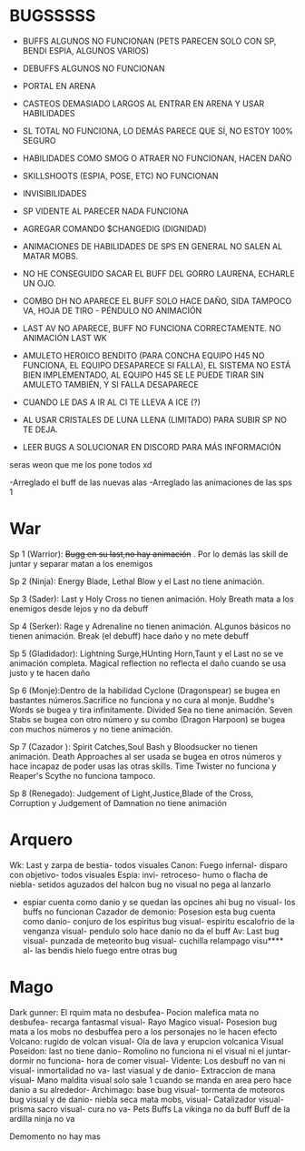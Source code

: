 # BUGSSSSS

- BUFFS ALGUNOS NO FUNCIONAN (PETS PARECEN SOLO CON SP, BENDI ESPIA, ALGUNOS VARIOS)
- DEBUFFS ALGUNOS NO FUNCIONAN 
- PORTAL EN ARENA
- CASTEOS DEMASIADO LARGOS AL ENTRAR EN ARENA Y USAR HABILIDADES
- SL TOTAL NO FUNCIONA, LO DEMÁS PARECE QUE SÍ, NO ESTOY 100% SEGURO
- HABILIDADES COMO SMOG O ATRAER NO FUNCIONAN, HACEN DAÑO
- SKILLSHOOTS (ESPIA, POSE, ETC) NO FUNCIONAN
- INVISIBILIDADES
- SP VIDENTE AL PARECER NADA FUNCIONA
- AGREGAR COMANDO $CHANGEDIG (DIGNIDAD)
- ANIMACIONES DE HABILIDADES DE SPS EN GENERAL NO SALEN AL MATAR MOBS.
- NO HE CONSEGUIDO SACAR EL BUFF DEL GORRO LAURENA, ECHARLE UN OJO.
- COMBO DH NO APARECE EL BUFF SOLO HACE DAÑO, SIDA TAMPOCO VA, HOJA DE TIRO - PÉNDULO NO ANIMACIÓN
- LAST AV NO APARECE, BUFF NO FUNCIONA CORRECTAMENTE. NO ANIMACIÓN LAST WK
- AMULETO HEROICO BENDITO (PARA CONCHA EQUIPO H45 NO FUNCIONA, EL EQUIPO DESAPARECE SI FALLA), EL SISTEMA NO ESTÁ BIEN IMPLEMENTADO, AL EQUIPO H45 SE LE PUEDE TIRAR SIN AMULETO TAMBIÉN, Y SI FALLA DESAPARECE
- CUANDO LE DAS A IR AL CI TE LLEVA A ICE (?)
- AL USAR CRISTALES DE LUNA LLENA (LIMITADO) PARA SUBIR SP NO TE DEJA.


- LEER BUGS A SOLUCIONAR EN DISCORD PARA MÁS INFORMACIÓN

seras weon que me los pone todos xd

-Arreglado el buff de las nuevas alas
-Arreglado las animaciones de las sps 1

# War
Sp 1 (Warrior): ~~Bugg en su last,no hay animación~~ . Por lo demás las skill de juntar y separar matan a los enemigos

Sp 2 (Ninja): Energy Blade, Lethal Blow y el Last no tiene  animación.

Sp 3 (Sader): Last y Holy Cross no tienen animación. Holy Breath mata a los enemigos desde lejos y no da debuff

Sp 4 (Serker): Rage y Adrenaline no tienen animación. ALgunos básicos no tienen animación. Break (el debuff) hace daño y no mete debuff

Sp 5 (Gladidador): Lightning Surge,HUnting Horn,Taunt y el Last no se ve animación completa. Magical reflection no reflecta el daño cuando se usa justo y te hacen daño

Sp 6 (Monje):Dentro de la habilidad Cyclone (Dragonspear) se bugea en bastantes números.Sacrifice no funciona y no cura al monje. Buddhe's Words se bugea y tira infinitamente. Divided Sea no tiene animación. Seven Stabs se bugea con otro número y su combo (Dragon Harpoon) se bugea con muchos números y no tiene animación.

Sp 7 (Cazador ): Spirit Catches,Soul Bash y Bloodsucker no tienen animación. Death Approaches al ser usada se bugea en otros números y hace incapaz de poder usas las otras skills. Time Twister no funciona y Reaper's Scythe no funciona tampoco.

Sp 8 (Renegado): Judgement of Light,Justice,Blade of the Cross, Corruption y Judgement of Damnation no tiene animación

# Arquero
Wk: Last y zarpa de bestia- todos visuales 
Canon: Fuego infernal- disparo con objetivo- todos visuales
Espia: invi- retroceso- humo o flacha de niebla- setidos aguzados del halcon bug no visual no pega al lanzarlo
- espiar cuenta como danio y se quedan las opcines ahi bug no visual- los buffs no funcionan
Cazador de demonio: Posesion esta bug cuenta como danio- conjuro de los espiritus bug visual-
espiritu escalofrio de la venganza visual-  pendulo solo hace danio no da el buff
Av: Last bug visual- punzada de meteorito bug visual- cuchilla relampago visu**** al- las bendis hielo fuego entre otras bug

# Mago
Dark gunner: El rquim mata no desbufea- Pocion malefica mata no desbufea- recarga fantasmal visual- Rayo Magico visual-
Posesion bug mata a los mobs no desbuffea pero a los personajes no le hacen efecto
Volcano: rugido de volcan visual- Ola de lava y erupcion volcanica Visual
Poseidon: last no tiene danio- Romolino no funciona ni el visual ni el juntar- dormir no funciona- hora de comer visual-
Vidente: Los desbuff no van ni visual- inmortalidad no va- last viasual y de danio- Extraccion de mana visual-
Mano maldita visual solo sale 1 cuando se manda en area  pero hace danio a su alrededor-
Archimago: base bug visual- tormenta de moteoros bug visual y de danio- niebla seca mata mobs, visual- Catalizador visual-
prisma sacro visual- cura no va-
Pets Buffs
La vikinga no da buff
Buff de la ardilla ninja no va 


 
Demomento no hay mas
